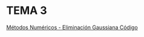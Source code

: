 
# TEMA 3

[Métodos Numéricos - Eliminación Gaussiana Código](/M-todos-Num-ricos/TEMA_3/Eliminación%20Gaussiana/Código.md)

